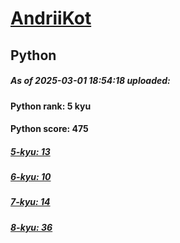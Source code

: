 # [AndriiKot](https://www.codewars.com/users/AndriiKot) 
## Python

##### As of 2025-03-01 18:54:18 uploaded:

#### Python rank: 5 kyu

#### Python score: 475

##### [5-kyu: 13](https://github.com/AndriiKot/Python__CodeWars/tree/main/kyu-5)

##### [6-kyu: 10](https://github.com/AndriiKot/Python__CodeWars/tree/main/kyu-6)

##### [7-kyu: 14](https://github.com/AndriiKot/Python__CodeWars/tree/main/kyu-7)

##### [8-kyu: 36](https://github.com/AndriiKot/Python__CodeWars/tree/main/kyu-8)

